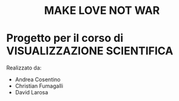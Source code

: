 <h1 align= "center" >MAKE LOVE NOT WAR </h1>

# Progetto per il corso di **VISUALIZZAZIONE SCIENTIFICA**
Realizzato da:
* Andrea Cosentino
* Christian Fumagalli
* David Larosa

